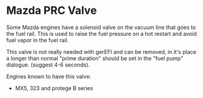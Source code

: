 # Mazda PRC Valve

Some Mazda engines have a solenoid valve on the vacuum line that goes to the fuel rail.
This is used to raise the fuel pressure on a hot restart and avoid fuel vapor in the fuel rail.

This valve is not really needed with gerEFI and can be removed, in it's place a longer than normal "prime duration" should be set in the "fuel pump" dialogue. (suggest 4-6 seconds).

Engines known to have this valve:

- MX5, 323 and protege B series
